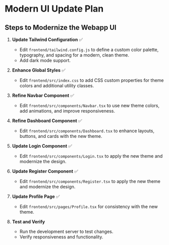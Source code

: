 # Modern UI Update Plan

## Steps to Modernize the Webapp UI

1. **Update Tailwind Configuration** ✅
   - Edit `frontend/tailwind.config.js` to define a custom color palette, typography, and spacing for a modern, clean theme.
   - Add dark mode support.

2. **Enhance Global Styles** ✅
   - Edit `frontend/src/index.css` to add CSS custom properties for theme colors and additional utility classes.

3. **Refine Navbar Component** ✅
   - Edit `frontend/src/components/Navbar.tsx` to use new theme colors, add animations, and improve responsiveness.

4. **Refine Dashboard Component** ✅
   - Edit `frontend/src/components/Dashboard.tsx` to enhance layouts, buttons, and cards with the new theme.

5. **Update Login Component** ✅
   - Edit `frontend/src/components/Login.tsx` to apply the new theme and modernize the design.

6. **Update Register Component** ✅
   - Edit `frontend/src/components/Register.tsx` to apply the new theme and modernize the design.

7. **Update Profile Page** ✅
   - Edit `frontend/src/pages/Profile.tsx` for consistency with the new theme.

8. **Test and Verify**
   - Run the development server to test changes.
   - Verify responsiveness and functionality.
